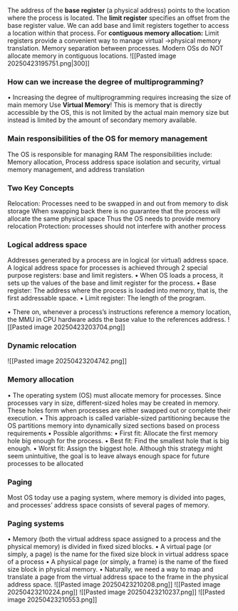 The address of the **base register** (a physical address) points to the location where the process is located. 
The **limit register** specifies an offset from the base register value. We can add base and limit registers together to access a location within that process. 
For **contiguous memory allocation:** Limit registers provide a convenient way to manage virtual →physical memory translation. Memory separation between processes. 
Modern OSs do NOT allocate memory in contiguous locations.
![[Pasted image 20250423195751.png|300]]
### How can we increase the degree of multiprogramming?
• Increasing the degree of multiprogramming requires increasing the size of main memory
Use **Virtual Memory**!
This is memory that is directly accessible by the OS, this is not limited by the actual main memory size but instead is limited by the amount of secondary memory available.

### Main responsibilities of the OS for memory management
The OS is responsible for managing RAM
The responsibilities include: Memory allocation, Process address space isolation and security, virtual memory management, and address translation

### Two Key Concepts
Relocation:
	Processes need to be swapped in and out from memory to disk storage
	When swapping back there is no guarantee that the process will allocate the same physical space
	Thus the OS needs to provide memory relocation
Protection:
	processes should not interfere with another process

### Logical address space
Addresses generated by a process are in logical (or virtual) address space.
A logical address space for processes is achieved through 2 special purpose registers: base and limit registers.
• When OS loads a process, it sets up the values of the base and limit register for the process. 
• Base register: The address where the process is loaded into memory, that is, the first addressable space. 
• Limit register: The length of the program.

• There on, whenever a process’s instructions reference a memory location, the MMU in CPU hardware adds the base value to the references address.
![[Pasted image 20250423203704.png]]

### Dynamic relocation
![[Pasted image 20250423204742.png]]
### Memory allocation
• The operating system (OS) must allocate memory for processes. Since processes vary in size, different-sized holes may be created in memory. These holes form when processes are either swapped out or complete their execution. 
• This approach is called variable-sized partitioning because the OS partitions memory into dynamically sized sections based on process requirements
• Possible algorithms: 
	• First fit: Allocate the first memory hole big enough for the process. 
	• Best fit: Find the smallest hole that is big enough. 
	• Worst fit: Assign the biggest hole. Although this strategy might seem unintuitive, the goal is to leave always enough space for future processes to be allocated

### Paging
Most OS today use a paging system, where memory is divided into pages, and processes’ address space consists of several pages of memory.

### Paging systems
• Memory (both the virtual address space assigned to a process and the physical memory) is divided in fixed sized blocks. 
• A virtual page (or simply, a page) is the name for the fixed size block in virtual address space of a process 
• A physical page (or simply, a frame) is the name of the fixed size block in physical memory. 
• Naturally, we need a way to map and translate a page from the virtual address space to the frame in the physical address space.
![[Pasted image 20250423210208.png]]
![[Pasted image 20250423210224.png]]
![[Pasted image 20250423210237.png]]
![[Pasted image 20250423210553.png]]
